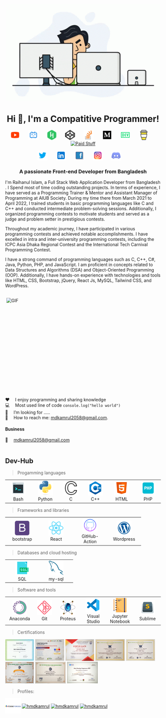 
<p align="center">
   <img src="/programmer.gif">
</p>
 




 <h1 align="center">Hi 👋, I'm a Compatitive Programmer!</h1>

  <!-- platfrom -->
 <p align="center">
  <a href="https://www.youtube.com/@roll_num_44"><img width="32px" alt="Youtube" title="Youtube" src="./img/yutube.png"/></a>
  &#8287;&#8287;&#8287;&#8287;&#8287;
   <a href="#"><img width="32px" alt="bilibili" title="Bilibili" src="./img/bilibili.png"/></a>
  &#8287;&#8287;&#8287;&#8287;&#8287;
  <a href="https://github.com/naemazam/HackerRank-Solutions"><img width="32px" alt="hacker Rank" title="Hackerrank" src="./img/hr.png"/></a>
  &#8287;&#8287;&#8287;&#8287;&#8287;
  <a href="#"><img width="32px" alt="CodePen" title="codepen" src="./img/codepen.png"/></a>
  &#8287;&#8287;&#8287;&#8287;&#8287;
  <a href="#"><img width="32px" alt="StacoverFlow" title="StacoverFlow" src="./img/stac.png"/></a>
  &#8287;&#8287;&#8287;&#8287;&#8287;
  <a href="https://medium.com/@naemazam"><img width="32px" alt="Medium" title="Medium" src="./img/medium%20(2).png"/></a>
  &#8287;&#8287;&#8287;&#8287;&#8287;
  <a href="https://dev.to/"><img width="32px" alt="Dev.to" title="naem dev" src="./img/dev-32.png"></a>
  &#8287;&#8287;&#8287;&#8287;&#8287;
  <a href="https://www.buymeacoffee.com/"><img width="32px" alt="Ko-fi" title="Buy me a coffee" src="./img/coffee.png"/></a>
  &#8287;&#8287;&#8287;&#8287;&#8287;
  <a href="https://www.patreon.com/theterminalboy"><img width="32px" alt="Paid Stuff" title="pareon" src="https://img.icons8.com/color/48/000000/patreon.png"/></a>
</p>


<!-- social -->
 <p align="center">
  <a href="https://twitter.com/coderskamrul" alt="Twitter"><img width="32px" src="./img/twitter.png"/></a>
  &#8287;&#8287;&#8287;&#8287;&#8287;
  <a href="https://www.linkedin.com/in/coderskamrul/" alt="LinkedIN"><img width="32px" src="./img/linked.png"/></a>
  &#8287;&#8287;&#8287;&#8287;&#8287;
  <a href="https://www.facebook.com/coderskamrul" alt="FaceBook"><img width="32px" src="./img/fb.png"/></a>
  &#8287;&#8287;&#8287;&#8287;&#8287;
  <a href="https://www.instagram.com/coderskamrul/" alt="Instagram"><img width="32px" src="./img/insta.png"/></a>
  &#8287;&#8287;&#8287;&#8287;&#8287;
  <a href="#" alt="Discord"><img width="32px" src="./img/discord-48.png"/></a>
  &#8287;&#8287;&#8287;&#8287;&#8287;
</p>







   <!--
 <p align="center">
  <a href="https://leetcode.com/hmdkamrul/">
    <img src="https://cp-badges.deta.dev/leetcode/hmdkamrul" alt="Leetcode" />
  </a>
  <a href="https://codeforces.com/profile/hmdkamrul">
    <img src="https://cp-badges.deta.dev/codeforces/hmdkamrul" alt="Codeforces" />
  </a>
  <a href="https://codechef.com/users/hmdkamrul/">
    <img src="https://cp-badges.deta.dev/codechef/hmdkamrul" alt="CodeChef" />
  </a>
  <a href="https://atcoder.jp/users/hmdkamrul/">
   <img src="https://cp-badges.deta.dev/atcoder/aburifat" alt="Atcoder" />
  </a>
  <a href="https://github.com/hmdkamrul?tab=followers">
    <img alt="GitHub followers" src="https://img.shields.io/github/followers/hmdkamrul?color=green&logo=github">
  </a>
  <a href="https://github.com/hmdkamrul/">
    <img src="https://komarev.com/ghpvc/?username=hmdkamrul" alt="visitors" />
  </a>
</p>
-->

<h3 align="center">A passionate Front-end Developer from Bangladesh</h3>

I'm Raihanul Islam, a Full Stack Web Application Developer from Bangladesh . I Spend most of time coding outstanding projects. In terms of experience, I have served as a Programming Trainer & Mentor and Assistant Manager of Programming at AIUB Society. During my time there from March 2021 to April 2022, I trained students in basic programming languages like C and C++ and conducted intermediate problem-solving sessions. Additionally, I organized programming contests to motivate students and served as a judge and problem setter in prestigious contests.

Throughout my academic journey, I have participated in various programming contests and achieved notable accomplishments. I have excelled in intra and inter-university programming contests, including the ICPC Asia Dhaka Regional Contest and the International Tech Carnival Programming Contest.

I have a strong command of programming languages such as C, C++, C#, Java, Python, PHP, and JavaScript. I am proficient in concepts related to Data Structures and Algorithms (DSA) and Object-Oriented Programming (OOP). Additionally, I have hands-on experience with technologies and tools like HTML, CSS, Bootstrap, jQuery, React Js, MySQL, Tailwind CSS, and WordPress.

<br>
  <img align="right" alt="GIF" src="https://bayanbox.ir/view/1353559592827697052/programmer.gif?raw=true" width="500" height="320" />
    <br/>

:hearts: &emsp;I enjoy programming and sharing knowledge <br/>
:computer: &emsp;Most used line of code `console.log("hello world")` <br/>
🤔 &emsp;I’m looking for .....<br/>
:e-mail: &emsp;How to reach me: mdkamrul2058@gmail.com.<br/>

#### Business

:email: &emsp;mdkamrul2058@gmail.com
 <br/>
  <br/>
<h2 align="left" id="naemazam">Dev-Hub</h2>

> Progamming languages

<table>
  <tr>
    <td align="center" width="96">
      <a href="#">
        <img src="./img/bash.png" width="48" height="48" alt="#" />
      </a>
      <br>Bash
    </td>
    <td align="center" width="96">
      <a href="#">
        <img src="./img/python-original.svg" width="48" height="48" alt="Python" />
      </a>
      <br>Python
    </td>
    <td align="center" width="96">
      <a href="#">
        <img src="./img/c.png" width="48" height="48" alt="c" />
      </a>
      <br>C
    </td>
    <td align="center" width="96">
      <a href="#">
        <img src="/img/c++.png" width="48" height="48" alt="Jsonnet" />
      </a>
      <br>C++
    </td>
     <td align="center" width="96">
      <a href="#">
        <img src="./img/html.png" width="48" height="48" alt="TypeScript" />
      </a>
      <br>HTML
    </td>
         <td align="center" width="96">
      <a href="#">
        <img src="./img/php.png" width="48" height="48" alt="PHP" />
      </a>
      <br>PHP
    </td>
  </tr>
</table>

> Frameworks and libraries

<table>
  <tr>
    <td align="center" width="96">
      <a href="#">
        <img src="./img/bootstrap-plain.svg" width="48" height="48" alt="Python" />
      </a>
      <br>bootstrap
    </td>
    <td align="center" width="96">
      <a href="#">
        <img src="img/react-original.svg" width="48" height="48" alt="react" />
      </a>
      <br>React
    </td>
    <td align="center" width="96">
      <a href="#">
        <img src="./img/github.png" width="48" height="48" alt="TypeScript" />
      </a>
      <br>GitHub-Action
    </td>
     <td align="center" width="96">
      <a href="#">
        <img src="./img/wordpress.png" width="48" height="48" alt="TypeScript" />
      </a>
      <br>Wordpress
    </td>
    </tr>
</table>

> Databases and cloud hosting

<table>
  <tr>
   <td align="center" width="96">
      <a href="#">
        <img src="./img/sql.png" width="48" height="48" alt="TypeScript" />
      </a>
      <br>SQL
    </td>
    <td align="center" width="96">
      <a href="#">
        <img src="./img/mysql-original.svg" width="48" height="48" alt="Python" />
      </a>
      <br>my-sql
    </td>
    </tr>
</table>

> Software and tools
<table>
  <tr>
    <td align="center" width="96">
      <a href="#">
        <img src="./img/anaconda.png" width="48" height="48" alt="Python" />
      </a>
      <br>Anaconda
    </td>
    <td align="center" width="96">
      <a href="#">
        <img src="./img/git.png" width="48" height="48" alt="Git" />
      </a>
      <br>Git
    </td>
     <td align="center" width="96">
      <a href="#">
        <img src="./img/p.png" width="48" height="48" alt="Proteus" />
      </a>
      <br>Proteus
    </td>
    <td align="center" width="96">
      <a href="#">
        <img src="./img/vs.png" width="48" height="48" alt="TypeScript" />
      </a>
      <br>Visual Studio
    </td>
    <td align="center" width="96">
      <a href="#">
        <img src="./img/jnote.png" width="48" height="48" alt="TypeScript" />
      </a>
      <br>Jupyter Notebook
    </td>
    <td align="center" width="96">
      <a href="#">
        <img src="./img/sublime.png" width="48" height="48" alt="TypeScript" />
      </a>
      <br>Sublime
    </td>
    </tr>
</table>


> Certifications

<code><img height= "70" alt="certified scrum master" src="https://github.com/coderskamrul/assets/blob/main/CSS%20Certificate.png"></code>
<code><img height= "70" alt="certified scrum master" src="https://github.com/coderskamrul/assets/blob/main/ICPC%202022.jpeg"></code>
<code><img height= "70" alt="certified scrum master" src="https://github.com/coderskamrul/assets/blob/main/UITS%20Contest%20Certificate.jpeg"></code>
<code><img height= "70" alt="certified scrum master" src="https://github.com/coderskamrul/assets/blob/main/Intra%20programming%20contest%202021.jpeg"></code>
<code><img height= "70" alt="certified scrum master" src="https://github.com/coderskamrul/assets/blob/main/Intra%20programming%20contest%202022.jpeg"></code>
<code><img height= "70" alt="certified scrum master" src="https://github.com/coderskamrul/assets/blob/main/Language%20C%20Trainer%20Certificate.jpeg"></code>
<code><img height= "70" alt="certified scrum master" src="https://github.com/coderskamrul/assets/blob/main/Mentor_Certificates.jpeg"></code>
<code><img height= "70" alt="certified scrum master" src="https://github.com/coderskamrul/assets/blob/main/Book%20Reading.jpeg"></code>


> Profiles:
<p align="left">
<a href="https://codeforces.com/profile/Roll_Num_44" target="blank"><img align="center" src="https://github.com/RaihanulIslamNahid/RaihanulIslamNahid/blob/main/img/cf.png" alt="hmdkamrul" height="50" width="50" /></a>
  <a href="https://leetcode.com/rayan22/" target="blank"><img align="center" src="https://github.com/hmdkamrul/assets/blob/main/leetcode.png" alt="hmdkamrul" height="50" width="50" /></a>
  <a href="https://www.codechef.com/users/pi_3_14159265" target="blank"><img align="center" src="https://github.com/hmdkamrul/assets/blob/main/codechef.png" alt="hmdkamrul" height="50" width="50" /></a>
  <a href="https://atcoder.jp/users/Roll_Num_44/" target="blank"><img align="center" src="https://github.com/hmdkamrul/assets/blob/main/atcoder.png" alt="hmdkamrul" height="50" width="50" /></a>
</p>





